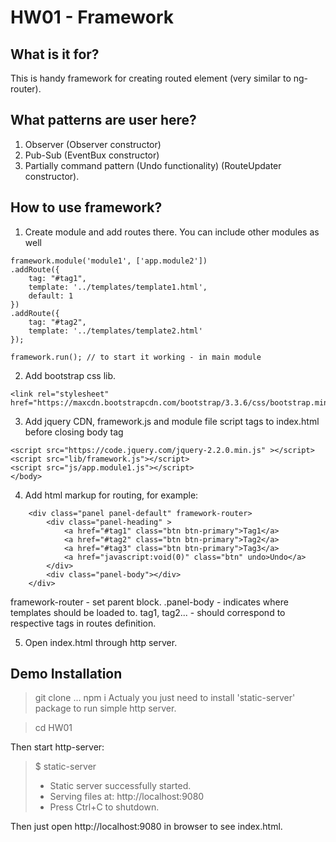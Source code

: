 # HW01 - Framework

## What is it for?
This is handy framework for creating routed element (very similar to ng-router).

## What patterns are user here?
1. Observer (Observer constructor)
2. Pub-Sub (EventBux constructor)
3. Partially command pattern (Undo functionality) (RouteUpdater constructor).

## How to use framework?
1. Create module and add routes there. You can include other modules as well
```
framework.module('module1', ['app.module2'])
.addRoute({
	tag: "#tag1",
	template: '../templates/template1.html',
	default: 1
})
.addRoute({
	tag: "#tag2",
	template: '../templates/template2.html'
});

framework.run(); // to start it working - in main module

```
2. Add bootstrap css lib.
```
<link rel="stylesheet" href="https://maxcdn.bootstrapcdn.com/bootstrap/3.3.6/css/bootstrap.min.css">
```

3. Add jquery CDN, framework.js and module file script tags to index.html before closing body tag
```
<script src="https://code.jquery.com/jquery-2.2.0.min.js" ></script>
<script src="lib/framework.js"></script>	
<script src="js/app.module1.js"></script>	
</body>
```

4. Add html markup for routing, for example:
```
	<div class="panel panel-default" framework-router>
		<div class="panel-heading" >
		 	<a href="#tag1" class="btn btn-primary">Tag1</a>
		 	<a href="#tag2" class="btn btn-primary">Tag2</a>
		 	<a href="#tag3" class="btn btn-primary">Tag3</a>
		 	<a href="javascript:void(0)" class="btn" undo>Undo</a>
		</div>
		<div class="panel-body"></div>
	</div>
```
framework-router - set parent block.
.panel-body - indicates where templates should be loaded to.
tag1, tag2... - should correspond to respective tags in routes definition.

5. Open index.html through http server.

## Demo Installation
> git clone ...
> npm i 
Actualy you just need to install 'static-server' package to run simple http server.

> cd HW01

Then start http-server:
>$ static-server
>* Static server successfully started.
>* Serving files at: http://localhost:9080
>* Press Ctrl+C to shutdown.

Then just open http://localhost:9080 in browser to see index.html.